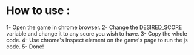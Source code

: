 # How to use :
1- Open the game in chrome browser.
2- Change the DESIRED_SCORE variable and change it to any score you wish to have.
3- Copy the whole code.
4- Use chrome's Inspect element on the game's page to run the js code.
5- Done!
